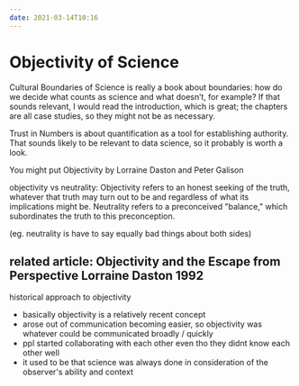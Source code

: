 ```yaml
---
date: 2021-03-14T10:16
---
```

# Objectivity of Science
Cultural Boundaries of Science is really a book about boundaries: how do we decide what counts as science and what doesn’t, for example? If that sounds relevant, I would read the introduction, which is great; the chapters are all case studies, so they might not be as necessary.

Trust in Numbers is about quantification as a tool for establishing authority. That sounds likely to be relevant to data science, so it probably is worth a look. 

You might put Objectivity by Lorraine Daston and Peter Galison


objectivity vs neutrality: Objectivity refers to an honest seeking of the truth, whatever that truth may turn out to be and regardless of what its implications might be. Neutrality refers to a preconceived "balance," which subordinates the truth to this preconception. 

(eg. neutrality is have to say equally bad things about both sides)

## related article: Objectivity   and the  Escape from Perspective Lorraine  Daston  1992
historical approach to objectivity
- basically objectivity is a relatively recent concept
- arose out of communication becoming easier, so objectivity was whatever could be communicated broadly / quickly
- ppl started collaborating with each other even tho they didnt know each other well
- it used to be that science was always done in consideration of the observer's ability and context
